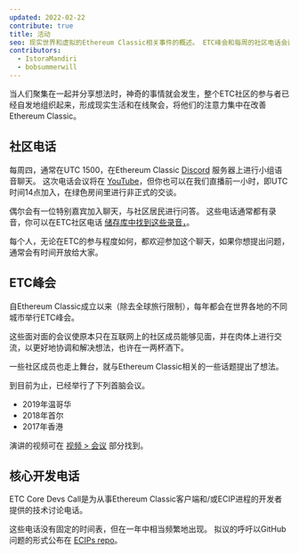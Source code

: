 ```yaml
---
updated: 2022-02-22
contribute: true
title: 活动
seo: 现实世界和虚拟的Ethereum Classic相关事件的概述。 ETC峰会和每周的社区电话会议都欢迎大家参加。
contributors:
  - IstoraMandiri
  - bobsummerwill
---
```


当人们聚集在一起并分享想法时，神奇的事情就会发生，整个ETC社区的参与者已经自发地组织起来，形成现实生活和在线聚会，将他们的注意力集中在改善Ethereum Classic。

## 社区电话

每周四，通常在UTC 1500，在Ethereum Classic [Discord](https://ethereumclassic.org/discord) 服务器上进行小组语音聊天。 这次电话会议将在 [YouTube](https://www.youtube.com/channel/UCp07VPnC1ejyAp5gMvvA4dw/videos)，但你也可以在我们直播前一小时，即UTC时间14点加入，在绿色房间里进行非正式的交谈。

偶尔会有一位特别嘉宾加入聊天，与社区居民进行问答。 这些电话通常都有录音，你可以在ETC社区电话 [储存库中找到这些录音，](https://github.com/ethereumclassic/community-calls)。

每个人，无论在ETC的参与程度如何，都欢迎参加这个聊天，如果你想提出问题，通常会有时间开放给大家。

## ETC峰会

自Ethereum Classic成立以来（除去全球旅行限制），每年都会在世界各地的不同城市举行ETC峰会。

这些面对面的会议使原本只在互联网上的社区成员能够见面，并在肉体上进行交流，以更好地协调和解决想法，也许在一两杯酒下。

一些社区成员也走上舞台，就与Ethereum Classic相关的一些话题提出了想法。

到目前为止，已经举行了下列首脑会议。

- 2019年温哥华
- 2018年首尔
- 2017年香港

演讲的视频可在 [视频 > 会议](/videos/conferences) 部分找到。

## 核心开发电话

ETC Core Devs Call是为从事Ethereum Classic客户端和/或ECIP进程的开发者提供的技术讨论电话。

这些电话没有固定的时间表，但在一年中相当频繁地出现。 拟议的呼吁以GitHub问题的形式公布在 [ECIPs repo](https://github.com/ethereumclassic/ECIPs/issues?q=is%3Aissue+Devs+Call)。
